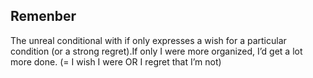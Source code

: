 ## Remenber

The unreal conditional with if only expresses a wish for a particular condition (or a strong regret).If only I were more organized, I’d get a lot more done. (= I wish I were OR I regret that I’m not)
<!--stackedit_data:
eyJoaXN0b3J5IjpbMTYxMjcwMzg5MF19
-->